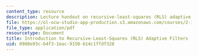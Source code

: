 ```yaml
---
content_type: resource
description: Lecture handout on recursive-least-squares (RLS) adaptive filters.
file: https://ol-ocw-studio-app-production.s3.amazonaws.com/courses/2-161-signal-processing-continuous-and-discrete-fall-2008/0908e93cb4f31eac9150b14c1ffdf328_rls.pdf
file_type: application/pdf
resourcetype: Document
title: Introduction to Recursive-Least-Squares (RLS) Adaptive Filters
uid: 0908e93c-b4f3-1eac-9150-b14c1ffdf328
---
```

